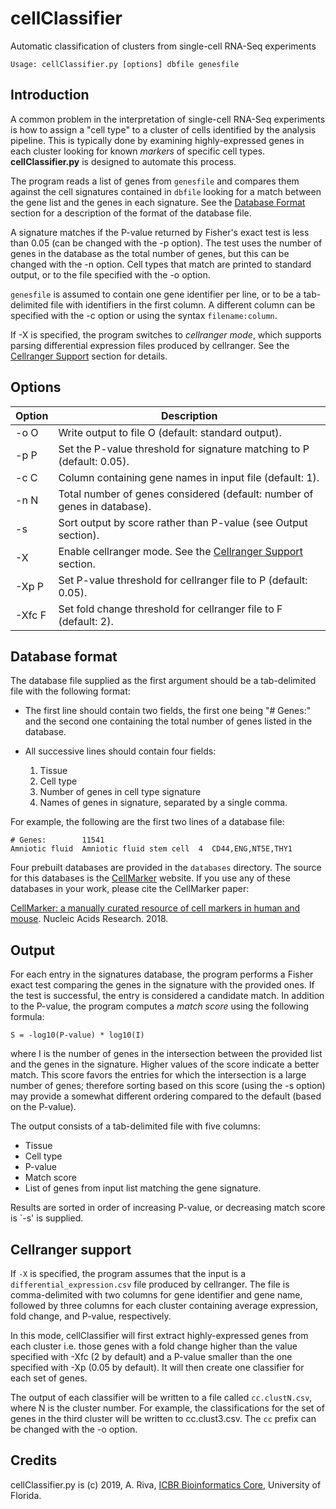 # cellClassifier
Automatic classification of clusters from single-cell RNA-Seq experiments

```
Usage: cellClassifier.py [options] dbfile genesfile
```

## Introduction

A common problem in the interpretation of single-cell RNA-Seq experiments is how to assign
a "cell type" to a cluster of cells identified by the analysis pipeline. This is typically
done by examining highly-expressed genes in each cluster looking for known *markers* of
specific cell types. **cellClassifier.py** is designed to automate this process.

The program reads a list of genes from `genesfile` and compares them against
the cell signatures contained in `dbfile` looking for a match between the gene list and the
genes in each signature. See the
[Database Format](#database-format) section for a description of the format of the database file.

A signature matches if the P-value returned by Fisher's exact test is less than 0.05 (can 
be changed with the -p option). The test uses the number of genes in the database 
as the total number of genes, but this can be changed with the -n option. Cell types that 
match are printed to standard output, or to the file specified with the -o option. 

`genesfile` is assumed to contain one gene identifier per line, or to be a 
tab-delimited file with identifiers in the first column. A different column can be 
specified with the -c option or using the syntax `filename:column`.

If -X is specified, the program switches to *cellranger mode*, which supports parsing
differential expression files produced by cellranger. See the [Cellranger Support](#cellranger-support)
section for details.

## Options

Option   | Description
---------|-----------------
  -o O   | Write output to file O (default: standard output).
  -p P   | Set the P-value threshold for signature matching to P (default: 0.05).
  -c C   | Column containing gene names in input file (default: 1).
  -n N   | Total number of genes considered (default: number of genes in database).
  -s     | Sort output by score rather than P-value (see Output section).
  -X     | Enable cellranger mode. See the [Cellranger Support](#cellranger-support) section.
  -Xp P  | Set P-value threshold for cellranger file to P (default: 0.05).
  -Xfc F | Set fold change threshold for cellranger file to F (default: 2).

## Database format
The database file supplied as the first argument should be a
tab-delimited file with the following format:

- The first line should contain two fields, the first one being "# Genes:" and the second
one containing the total number of genes listed in the database.

- All successive lines should contain four fields:
  1. Tissue
  2. Cell type
  3. Number of genes in cell type signature
  4. Names of genes in signature, separated by a single comma.

For example, the following are the first two lines of a database file:

```
# Genes:        11541
Amniotic fluid  Amniotic fluid stem cell  4  CD44,ENG,NT5E,THY1
```

Four prebuilt databases are provided in the `databases` directory. The source for this databases is the [CellMarker](http://bio-bigdata.hrbmu.edu.cn/CellMarker/index.jsp) website. If you use any of these databases in your work, please cite the CellMarker paper: 

[CellMarker: a manually curated resource of cell markers in human and mouse](https://academic.oup.com/nar/advance-article/doi/10.1093/nar/gky900/5115823). Nucleic Acids Research. 2018. 

## Output
For each entry in the signatures database, the program performs a Fisher exact test
comparing the genes in the signature with the provided ones. If the test is successful,
the entry is considered a candidate match. In addition to the P-value, the program
computes a *match score* using the following formula:

  `S = -log10(P-value) * log10(I)`

where I is the number of genes in the intersection between the provided list and the
genes in the signature. Higher values of the score indicate a better match. This score
favors the entries for which the intersection is a large number of genes; therefore
sorting based on this score (using the -s option) may provide a somewhat different 
ordering compared to the default (based on the P-value).

The output consists of a tab-delimited file with five columns:
* Tissue
* Cell type
* P-value
* Match score
* List of genes from input list matching the gene signature. 

Results are sorted in order of increasing P-value, or decreasing match score is `-s' is supplied.

## Cellranger support
If `-X` is specified, the program assumes that the input is a 
`differential_expression.csv` file produced by cellranger. The file is comma-delimited
with two columns for gene identifier and gene name, followed by three columns for
each cluster containing average expression, fold change, and P-value, respectively.

In this mode, cellClassifier will first extract highly-expressed genes from each cluster
i.e. those genes with a fold change higher than the value specified with -Xfc (2 by default)
and a P-value smaller than the one specified with -Xp (0.05 by default). It will then create one
classifier for each set of genes.

The output of each classifier will be written to a file called `cc.clustN.csv`, where N is the
cluster number. For example, the classifications for the set of genes in the third cluster
will be written to cc.clust3.csv. The `cc` prefix can be changed with the -o option.

## Credits
cellClassifier.py is (c) 2019, A. Riva, [ICBR Bioinformatics Core](https://biotech.ufl.edu/bioinformatics/), University of Florida. 
